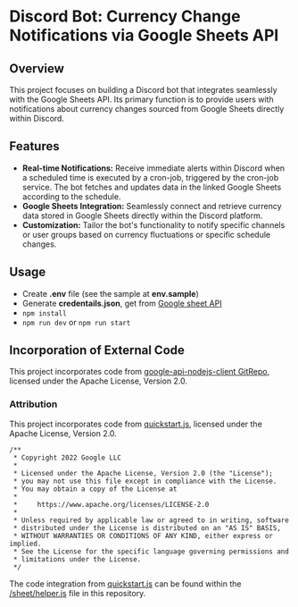 # Discord Bot: Currency Change Notifications via Google Sheets API

## Overview

This project focuses on building a Discord bot that integrates seamlessly with the Google Sheets API. Its primary function is to provide users with notifications about currency changes sourced from Google Sheets directly within Discord.

## Features

- **Real-time Notifications:** Receive immediate alerts within Discord when a scheduled time is executed by a cron-job, triggered by the cron-job service. The bot fetches and updates data in the linked Google Sheets according to the schedule.
- **Google Sheets Integration:** Seamlessly connect and retrieve currency data stored in Google Sheets directly within the Discord platform.
- **Customization:** Tailor the bot's functionality to notify specific channels or user groups based on currency fluctuations or specific schedule changes.


## Usage
- Create **.env** file (see the sample at **env.sample**)
- Generate **credentails.json**, get from [Google sheet API](https://developers.google.com/sheets/api/quickstart/js)
-  ```npm install```
- ```npm run dev``` or ```npm run start```

## Incorporation of External Code

This project incorporates code from [google-api-nodejs-client GitRepo](https://github.com/googleapis/google-api-nodejs-client/tree/main), licensed under the Apache License, Version 2.0.

### Attribution

This project incorporates code from [quickstart.js](https://github.com/googleapis/google-api-nodejs-client/blob/main/samples/sheets/quickstart.js), licensed under the Apache License, Version 2.0.

```plaintext
/**
 * Copyright 2022 Google LLC
 *
 * Licensed under the Apache License, Version 2.0 (the "License");
 * you may not use this file except in compliance with the License.
 * You may obtain a copy of the License at
 *
 *     https://www.apache.org/licenses/LICENSE-2.0
 *
 * Unless required by applicable law or agreed to in writing, software
 * distributed under the License is distributed on an "AS IS" BASIS,
 * WITHOUT WARRANTIES OR CONDITIONS OF ANY KIND, either express or implied.
 * See the License for the specific language governing permissions and
 * limitations under the License.
 */
 ```

The code integration from [quickstart.js](https://github.com/googleapis/google-api-nodejs-client/blob/main/samples/sheets/quickstart.js) can be found within the [/sheet/helper.js](./sheet/sheet.helper.js) file in this repository.